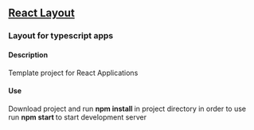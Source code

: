 <h2><a href="https://react-layout.netlify.app/" target="_blank" > React Layout </a></h2>
<h3> Layout for typescript apps </h3>
<h4> Description </h4>
<p> Template project for React Applications
</p>
<h4> Use </h4>
<p> Download project and run <strong> npm install </strong> in project directory in order to use<br>  
run <strong> npm start </strong> to start development server <br/>

</p>
